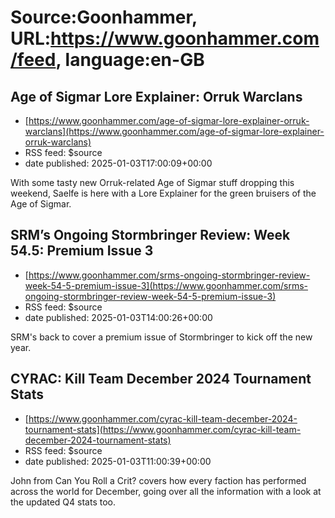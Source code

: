 # Source:Goonhammer, URL:https://www.goonhammer.com/feed, language:en-GB

## Age of Sigmar Lore Explainer: Orruk Warclans
 - [https://www.goonhammer.com/age-of-sigmar-lore-explainer-orruk-warclans](https://www.goonhammer.com/age-of-sigmar-lore-explainer-orruk-warclans)
 - RSS feed: $source
 - date published: 2025-01-03T17:00:09+00:00

With some tasty new Orruk-related Age of Sigmar stuff dropping this weekend, Saelfe is here with a Lore Explainer for the green bruisers of the Age of Sigmar.

## SRM’s Ongoing Stormbringer Review: Week 54.5: Premium Issue 3
 - [https://www.goonhammer.com/srms-ongoing-stormbringer-review-week-54-5-premium-issue-3](https://www.goonhammer.com/srms-ongoing-stormbringer-review-week-54-5-premium-issue-3)
 - RSS feed: $source
 - date published: 2025-01-03T14:00:26+00:00

SRM's back to cover a premium issue of Stormbringer to kick off the new year.

## CYRAC: Kill Team December 2024 Tournament Stats
 - [https://www.goonhammer.com/cyrac-kill-team-december-2024-tournament-stats](https://www.goonhammer.com/cyrac-kill-team-december-2024-tournament-stats)
 - RSS feed: $source
 - date published: 2025-01-03T11:00:39+00:00

John from Can You Roll a Crit? covers how every faction has performed across the world for December, going over all the information with a look at the updated Q4 stats too.


